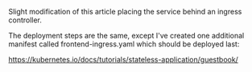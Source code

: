 Slight modification of this article placing the service behind an ingress controller.

The deployment steps are the same, except I've created one additional manifest called frontend-ingress.yaml which should be deployed last:

https://kubernetes.io/docs/tutorials/stateless-application/guestbook/